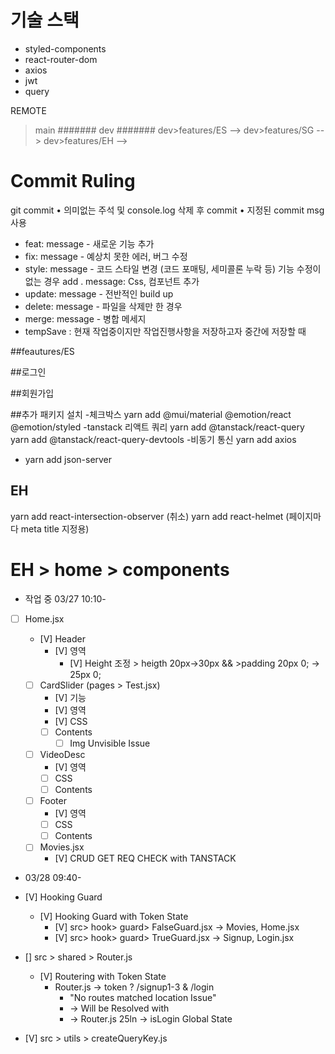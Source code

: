 # 기술 스택

- styled-components
- react-router-dom
- axios
- jwt
- query

REMOTE

> main
> #######
> dev
> #######
> dev>features/ES -->
> dev>features/SG -->
> dev>features/EH -->

# Commit Ruling

git commit
• 의미없는 주석 및 console.log 삭제 후 commit
• 지정된 commit msg 사용

- feat: message - 새로운 기능 추가
- fix: message - 예상치 못한 에러, 버그 수정
- style: message - 코드 스타일 변경 (코드 포매팅, 세미콜론 누락 등) 기능 수정이 없는 경우 add . message: Css, 컴포넌트 추가
- update: message - 전반적인 build up
- delete: message - 파일을 삭제만 한 경우
- merge: message - 병합 메세지
- tempSave : 현재 작업중이지만 작업진행사항을 저장하고자 중간에 저장할 때

##feautures/ES

##로그인

##회원가입

##추가 패키지 설치 -체크박스
yarn add @mui/material @emotion/react @emotion/styled
-tanstack
리액트 쿼리
yarn add @tanstack/react-query
yarn add @tanstack/react-query-devtools -비동기 통신
yarn add axios

- yarn add json-server

## EH

yarn add react-intersection-observer (취소)
yarn add react-helmet (페이지마다 meta title 지정용)

# EH > home > components

- 작업 중 03/27 10:10-

- [ ] Home.jsx

  - [V] Header
    - [V] 영역
      - [V] Height 조정 > heigth 20px->30px && >padding 20px 0; -> 25px 0;
  - [ ] CardSlider (pages > Test.jsx)
    - [V] 기능
    - [V] 영역
    - [V] CSS
    - [ ] Contents
      - [ ] Img Unvisible Issue
  - [ ] VideoDesc
    - [V] 영역
    - [ ] CSS
    - [ ] Contents
  - [ ] Footer
    - [V] 영역
    - [ ] CSS
    - [ ] Contents
  - [ ] Movies.jsx
    - [V] CRUD GET REQ CHECK with TANSTACK

- 03/28 09:40-

- [V] Hooking Guard

  - [V] Hooking Guard with Token State
    - [V] src> hook> guard> FalseGuard.jsx -> Movies, Home.jsx
    - [V] src> hook> guard> TrueGuard.jsx -> Signup, Login.jsx

- [] src > shared > Router.js

  - [V] Routering with Token State
    - Router.js -> token ? /signup1-3 & /login
      - "No routes matched location Issue"
      - -> Will be Resolved with
      - -> Router.js 25ln -> isLogin Global State

- [V] src > utils > createQueryKey.js
